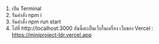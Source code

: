 1. เปิด Terminal
2. รันคำสัง npm i
3. รันคำสั่ง npm run start
4. ไปที่ http://localhost:3000 อันนี้ตะเป็นเว็บในเครื่อง
เว็บของ Vercel : https://miniproject-ldr.vercel.app